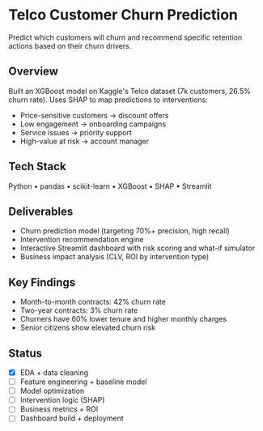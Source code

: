 # Telco Customer Churn Prediction

Predict which customers will churn and recommend specific retention actions based on their churn drivers.

## Overview

Built an XGBoost model on Kaggle's Telco dataset (7k customers, 26.5% churn rate). Uses SHAP to map predictions to interventions:

- Price-sensitive customers → discount offers
- Low engagement → onboarding campaigns  
- Service issues → priority support
- High-value at risk → account manager

## Tech Stack

Python • pandas • scikit-learn • XGBoost • SHAP • Streamlit

## Deliverables

- Churn prediction model (targeting 70%+ precision, high recall)
- Intervention recommendation engine
- Interactive Streamlit dashboard with risk scoring and what-if simulator
- Business impact analysis (CLV, ROI by intervention type)

## Key Findings

- Month-to-month contracts: 42% churn rate
- Two-year contracts: 3% churn rate
- Churners have 60% lower tenure and higher monthly charges
- Senior citizens show elevated churn risk

## Status

- [x] EDA + data cleaning
- [ ] Feature engineering + baseline model
- [ ] Model optimization
- [ ] Intervention logic (SHAP)
- [ ] Business metrics + ROI
- [ ] Dashboard build + deployment